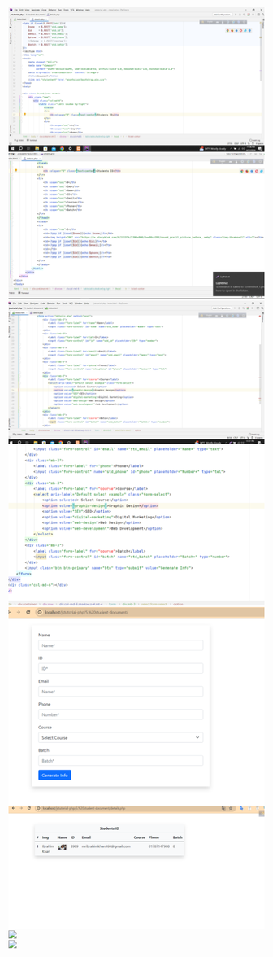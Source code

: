 <img src="img/Screenshot_1.png"><br>
<img src="img/Screenshot_2.png"><br>
<img src="img/Screenshot_3.png"><br>
<img src="img/Screenshot_4.png"><br>
<img src="img/Screenshot_5.png"><br>
<img src="img/Screenshot_6.png"><br>
<img src="img/Screenshot7.png"><br>
<img src="img/Screenshot8.png"><br>

